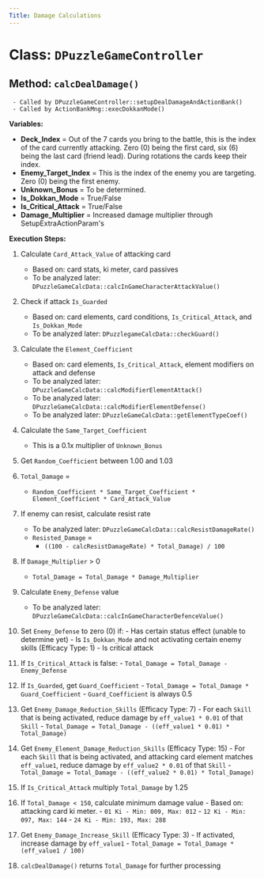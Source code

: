 ```yaml
---
Title: Damage Calculations
---
```

# Class: `DPuzzleGameController`
## Method: `calcDealDamage()`

```
 - Called by DPuzzleGameController::setupDealDamageAndActionBank()
 - Called by ActionBankMng::execDokkanMode()
```

**__Variables:__**

 - **Deck_Index** = Out of the 7 cards you bring to the battle, this is the index of the card currently attacking. Zero (0) being the first card, six (6) being the last card (friend lead). During rotations the cards keep their index.
 - **Enemy_Target_Index** = This is the index of the enemy you are targeting. Zero (0) being the first enemy.
 - **Unknown_Bonus** = To be determined.
 - **Is_Dokkan_Mode** = True/False
 - **Is_Critical_Attack** = True/False
 - **Damage_Multiplier** = Increased damage multiplier through SetupExtraActionParam's

**__Execution Steps:__**

 1. Calculate `Card_Attack_Value` of attacking card
    - Based on: card stats, ki meter, card passives
    - To be analyzed later: `DPuzzleGameCalcData::calcInGameCharacterAttackValue()`


 2. Check if attack `Is_Guarded`
    - Based on: card elements, card conditions, `Is_Critical_Attack`, and `Is_Dokkan_Mode`
    - To be analyzed later: `DPuzzlegameCalcData::checkGuard()`


 3. Calculate the `Element_Coefficient`
    - Based on: card elements, `Is_Critical_Attack`, element modifiers on attack and defense
    - To be analyzed later: `DPuzzleGameCalcData::calcModifierElementAttack()`
    - To be analyzed later: `DPuzzleGameCalcData::calcModifierElementDefense()`
    - To be analyzed later: `DPuzzleGameCalcData::getElementTypeCoef()`


 4. Calculate the `Same_Target_Coefficient`
    - This is a 0.1x multiplier of `Unknown_Bonus`


 5. Get `Random_Coefficient` between 1.00 and 1.03


 6. `Total_Damage` = 
    - `Random_Coefficient * Same_Target_Coefficient * Element_Coefficient * Card_Attack_Value`


 7. If enemy can resist, calculate resist rate
    - To be analyzed later: `DPuzzleGameCalcData::calcResistDamageRate()`
    - `Resisted_Damage` = 
        - `((100 - calcResistDamageRate) * Total_Damage) / 100`


 8. If `Damage_Multiplier` > 0
    - `Total_Damage = Total_Damage * Damage_Multiplier`


 9. Calculate `Enemy_Defense` value
    - To be analyzed later: `DPuzzleGameCalcData::calcInGameCharacterDefenceValue()`


 10. Set `Enemy_Defense` to zero (0) if:
    - Has certain status effect (unable to determine yet)
    - Is `Is_Dokkan_Mode` and not activating certain enemy skills (Efficacy Type: 1)
    - Is critical attack


 11. If `Is_Critical_Attack` is false:
    - `Total_Damage = Total_Damage - Enemy_Defense`


 12. If `Is_Guarded`, get `Guard_Coefficient`
    - `Total_Damage = Total_Damage * Guard_Coefficient`
    - `Guard_Coefficient` is always 0.5


 13. Get `Enemy_Damage_Reduction_Skills` (Efficacy Type: 7)
    - For each `Skill` that is being activated, reduce damage by `eff_value1 * 0.01` of that `Skill`
    - `Total_Damage = Total_Damage - ((eff_value1 * 0.01) * Total_Damage)`


 14. Get `Enemy_Element_Damage_Reduction_Skills` (Efficacy Type: 15)
    - For each `Skill` that is being activated, and attacking card element matches `eff_value1`, reduce damage by `eff_value2 * 0.01` of that `Skill`
    - `Total_Damage = Total_Damage - ((eff_value2 * 0.01) * Total_Damage)`


 15. If `Is_Critical_Attack` multiply `Total_Damage` by 1.25


 16. If `Total_Damage < 150`, calculate minimum damage value
    - Based on: attacking card ki meter.
    - `01 Ki - Min: 009, Max: 012`
    - `12 Ki - Min: 097, Max: 144`
    - `24 Ki - Min: 193, Max: 288`


 17. Get `Enemy_Damage_Increase_Skill` (Efficacy Type: 3)
    - If activated, increase damage by `eff_value1`
    - `Total_Damage = Total_Damage * (eff_value1 / 100)`
    
 18. `calcDealDamage()` returns `Total_Damage` for further processing